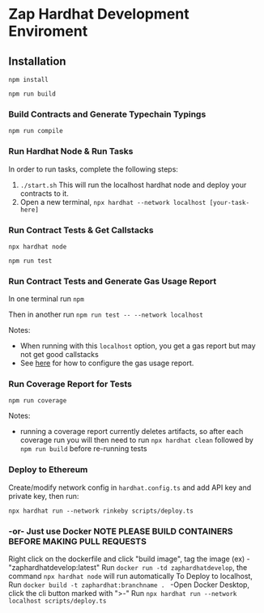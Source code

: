 # Zap Hardhat Development Enviroment

## Installation

`npm install`

`npm run build`

### Build Contracts and Generate Typechain Typings

`npm run compile`

### Run Hardhat Node & Run Tasks

In order to run tasks, complete the following steps:

1. ```./start.sh``` This will run the localhost hardhat node and deploy your contracts to it.
2. Open a new terminal, ```npx hardhat --network localhost [your-task-here]```

### Run Contract Tests & Get Callstacks

`npx hardhat node`

`npm run test`


### Run Contract Tests and Generate Gas Usage Report

In one terminal run `npm`

Then in another run `npm run test -- --network localhost`

Notes:

- When running with this `localhost` option, you get a gas report but may not get good callstacks
- See [here](https://github.com/cgewecke/eth-gas-reporter#installation-and-config) for how to configure the gas usage report.

### Run Coverage Report for Tests

`npm run coverage`

Notes:

- running a coverage report currently deletes artifacts, so after each coverage run you will then need to run `npx hardhat clean` followed by `npm run build` before re-running tests

### Deploy to Ethereum

Create/modify network config in `hardhat.config.ts` and add API key and private key, then run:

`npx hardhat run --network rinkeby scripts/deploy.ts`
### -or- Just use Docker NOTE PLEASE BUILD CONTAINERS BEFORE MAKING PULL REQUESTS
Right click on the dockerfile and click "build image", tag the image (ex) - "zaphardhatdevelop:latest"
Run  `docker run -td zaphardhatdevelop`, the command `npx hardhat node` will run automatically
To Deploy to localhost,
Run `docker build -t zaphardhat:branchname . `
-Open Docker Desktop, click the cli button marked with ">-"
Run `npx hardhat run --network localhost scripts/deploy.ts`
